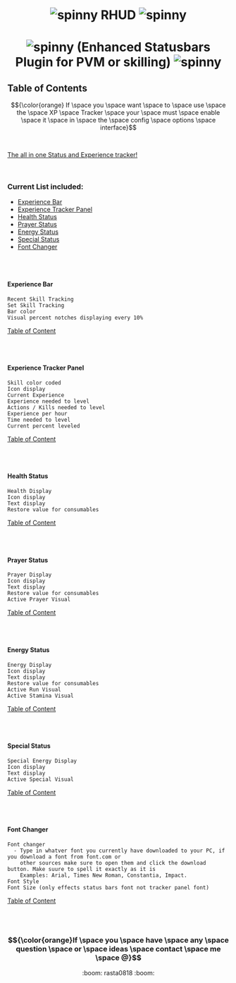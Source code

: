 # <p align="center"> ![spinny](https://www.roleplayerguild.com/img/spinner.gif) RHUD ![spinny](https://www.roleplayerguild.com/img/spinner.gif) </p>
# <p align="center"> ![spinny](https://www.roleplayerguild.com/img/spinner.gif) (Enhanced Statusbars Plugin for PVM or skilling) ![spinny](https://www.roleplayerguild.com/img/spinner.gif) </p>

## Table of Contents

$${\color{orange} If \space you \space want \space to \space use \space the \space XP \space Tracker \space your \space must \space enable \space it \space in \space the \space config \space options \space interface}$$

<br>

[The all in one Status and Experience tracker!](#curent--list--included:)

<br>

### Current List included:
- [Experience Bar](#experience-bar)
- [Experience Tracker Panel](#experience-tracker-panel)
- [Health Status](#health-status)
- [Prayer Status](#prayer-status)
- [Energy Status](#energy-status)
- [Special Status](#special-status)
- [Font Changer](#font-changer)

<br>
<br>

#### Experience Bar
```
Recent Skill Tracking
Set Skill Tracking
Bar color
Visual percent notches displaying every 10%
```
[Table of Content](#table-of-contents)

<br>
<br>

#### Experience Tracker Panel
```
Skill color coded
Icon display
Current Experience
Experience needed to level
Actions / Kills needed to level
Experience per hour
Time needed to level
Current percent leveled
```

[Table of Content](#table-of-contents)

<br>
<br>

#### Health Status
```
Health Display
Icon display
Text display
Restore value for consumables
```

[Table of Content](#table-of-contents)

<br>
<br>

#### Prayer Status
```
Prayer Display
Icon display
Text display
Restore value for consumables
Active Prayer Visual
```

[Table of Content](#table-of-contents)

<br>
<br>

#### Energy Status
```
Energy Display
Icon display
Text display
Restore value for consumables
Active Run Visual
Active Stamina Visual
```

[Table of Content](#table-of-contents)

<br>
<br>

#### Special Status
```
Special Energy Display
Icon display
Text display
Active Special Visual
```

[Table of Content](#table-of-contents)

<br>
<br>

#### Font Changer
```
Font changer
  - Type in whatver font you currently have downloaded to your PC, if you download a font from font.com or
    other sources make sure to open them and click the download button. Make suure to spell it exactly as it is
    Examples: Arial, Times New Roman, Constantia, Impact.
Font Style
Font Size (only effects status bars font not tracker panel font)

```

[Table of Content](#table-of-contents)

<br>
<br>
 
### $${\color{orange}If \space you \space have \space any \space question \space or \space ideas \space contact \space me \space @}$$ 
<p align="center"> :boom: rasta0818 :boom: </p>
